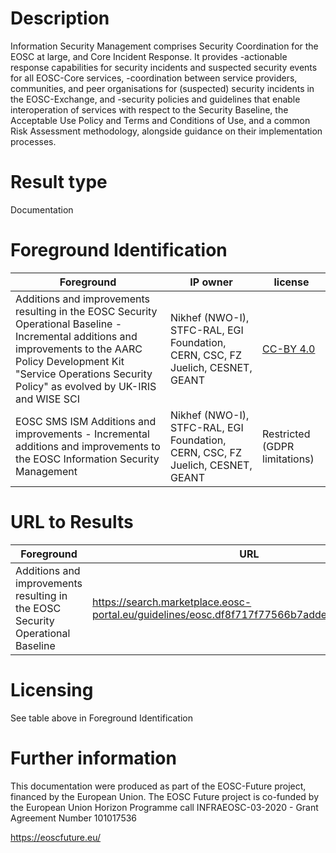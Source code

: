 # Description

Information Security Management comprises Security Coordination for the EOSC at large, and Core Incident Response. It provides
-actionable response capabilities for security incidents and suspected security events for all EOSC-Core services,
-coordination between service providers, communities, and peer organisations for (suspected) security incidents in the EOSC-Exchange, and
-security policies and guidelines that enable interoperation of services with respect to the Security Baseline, the Acceptable Use Policy and Terms and Conditions of Use, and a common Risk Assessment methodology, alongside guidance on their implementation processes.
# Result type

Documentation

# Foreground Identification

| Foreground | IP owner | license                                                                            |
|------------|----------|------------------------------------------------------------------------------------|
|Additions and improvements resulting in the EOSC Security Operational Baseline -	Incremental additions and improvements to the AARC Policy Development Kit "Service Operations Security Policy" as evolved by UK-IRIS and WISE SCI |Nikhef (NWO-I), STFC-RAL, EGI Foundation, CERN, CSC, FZ Juelich, CESNET, GEANT| [CC-BY 4.0](https://creativecommons.org/licenses/by/4.0/deed.es)                   |
|EOSC SMS ISM Additions and improvements - Incremental additions and improvements to the EOSC Information Security Management |Nikhef (NWO-I), STFC-RAL, EGI Foundation, CERN, CSC, FZ Juelich, CESNET, GEANT | Restricted (GDPR limitations) |


# URL to Results
| Foreground | URL |
|------------|-----|
|Additions and improvements resulting in the EOSC Security Operational Baseline | https://search.marketplace.eosc-portal.eu/guidelines/eosc.df8f717f77566b7adde87ede8f55b31d|


# Licensing
See table above in Foreground Identification

# Further information
This documentation were produced as part of the EOSC-Future project, financed by the European Union.
The EOSC Future project is co-funded by the European Union Horizon Programme call INFRAEOSC-03-2020 - Grant Agreement Number 101017536

https://eoscfuture.eu/

